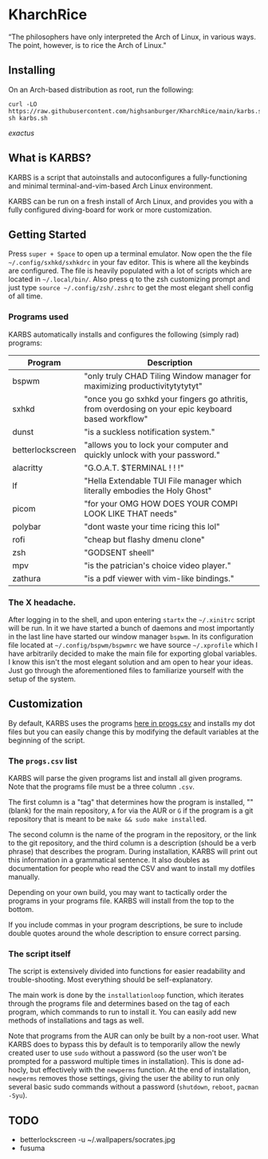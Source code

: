 # KharchRice

“The philosophers have only interpreted the Arch of Linux, in various ways. The point, however, is to rice the Arch of Linux."


## Installing

On an Arch-based distribution as root, run the following:

```
curl -LO https://raw.githubusercontent.com/highsanburger/KharchRice/main/karbs.sh
sh karbs.sh
```
_exactus_

## What is KARBS?

KARBS is a script that autoinstalls and autoconfigures a fully-functioning
and minimal terminal-and-vim-based Arch Linux environment.

KARBS can be run on a fresh install of Arch Linux, and provides you
with a fully configured diving-board for work or more customization.

## Getting Started

Press `super + Space` to open up a terminal emulator. Now open the the file `~/.config/sxhkd/sxhkdrc` in your fav editor. This is where all the keybinds are configured. The file is heavily populated with a lot of scripts which are located in `~/.local/bin/`.  Also press q to the zsh customizing prompt and just type `source ~/.config/zsh/.zshrc` to get the most elegant shell config of all time.

### Programs used
KARBS automatically installs and configures the following (simply rad) programs:

| Program  | Description |   
|-------------- | -------------- |
|bspwm|"only truly CHAD Tiling Window manager for maximizing productivitytytytyt"|
|sxhkd|"once you go sxhkd your fingers go athritis, from overdosing on your epic keyboard based workflow"|
|dunst|"is a suckless notification system."|
|betterlockscreen|"allows you to lock your computer and quickly unlock with your password."|
|alacritty| "G.O.A.T. $TERMINAL ! ! !"|
|lf|"Hella Extendable TUI File manager which literally embodies the Holy Ghost"|
|picom|"for your OMG HOW DOES YOUR COMPI LOOK LIKE THAT needs"|
|polybar|"dont waste your time ricing this lol"|
|rofi|"cheap but flashy dmenu clone"|
|zsh|"GODSENT sheell"|
|mpv|"is the patrician's choice video player."|
|zathura|"is a pdf viewer with vim-like bindings."|

### The X headache.
After logging in to the shell, and upon entering `startx` the `~/.xinitrc` script will be run. In it we have started a bunch of daemons and most importantly in the last line have started our window manager `bspwm`. In its configuration file located at `~/.config/bspwm/bspwmrc` we have source `~/.xprofile` which I have arbitrarily decided to make the main file for exporting global variables. I know this isn't the most elegant solution and am open to hear your ideas.
Just go through the aforementioned files to familiarize yourself with the setup of the system.


## Customization

By default, KARBS uses the programs [here in progs.csv](progs.csv) and installs
my dot files but you can easily change this by  modifying the default variables at the
beginning of the script.


### The `progs.csv` list

KARBS will parse the given programs list and install all given programs. Note
that the programs file must be a three column `.csv`.

The first column is a "tag" that determines how the program is installed, ""
(blank) for the main repository, `A` for via the AUR or `G` if the program is a
git repository that is meant to be `make && sudo make install`ed.

The second column is the name of the program in the repository, or the link to
the git repository, and the third column is a description (should be a verb
phrase) that describes the program. During installation, KARBS will print out
this information in a grammatical sentence. It also doubles as documentation
for people who read the CSV and want to install my dotfiles manually.

Depending on your own build, you may want to tactically order the programs in
your programs file. KARBS will install from the top to the bottom.

If you include commas in your program descriptions, be sure to include double
quotes around the whole description to ensure correct parsing.

### The script itself

The script is extensively divided into functions for easier readability and
trouble-shooting. Most everything should be self-explanatory.

The main work is done by the `installationloop` function, which iterates
through the programs file and determines based on the tag of each program,
which commands to run to install it. You can easily add new methods of
installations and tags as well.

Note that programs from the AUR can only be built by a non-root user. What
KARBS does to bypass this by default is to temporarily allow the newly created
user to use `sudo` without a password (so the user won't be prompted for a
password multiple times in installation). This is done ad-hocly, but
effectively with the `newperms` function. At the end of installation,
`newperms` removes those settings, giving the user the ability to run only
several basic sudo commands without a password (`shutdown`, `reboot`,
`pacman -Syu`).


## TODO 
- betterlockscreen -u ~/.wallpapers/socrates.jpg 
- fusuma 

